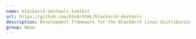 ```yaml
---
name: blackarch-devtools-toolkit
url: https://github.com/Edu4rdSHL/blackarch-devtools
description: Development framework for the BlackArch Linux distribution written in Rust.
group: None
---
```


